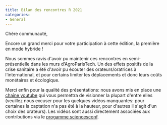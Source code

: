 ```yaml
---
title: Bilan des rencontres R 2021
categories:
- General
---
```


Chère communauté,

Encore un grand merci pour votre participation à cette édition, la
première en mode hybride !

Nous sommes ravis d'avoir pu maintenir ces rencontres en
semi-présentielle dans les murs d'AgroParisTech. Un des effets
positifs de la crise sanitaire a été d'avoir pu écouter des
orateurs/oratrices à l'international, et pour certains limiter les
déplacements et donc leurs coûts monétaires et écologique.

Merci enfin pour la qualité des présentations: nous avons mis en place
une [chaîne
youtube](https://www.youtube.com/channel/UC_1MHEuO3GNd2nEG_fam0jQ) qui
vous permettra de visionner la plupart d'entre elles (veuillez nous
excuser pour les quelques vidéos manquantes: pour certaines la
captation n'a pas été à la hauteur, pour d'autres il s'agit d'un choix
des orateurs). Les vidéos sont aussi directement associées aux
contributions via le [progamme
sciencesconf](https://rr2021.sciencesconf.org/program).





